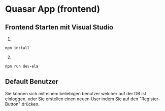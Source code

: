 # Quasar App (frontend)



## Frontend Starten mit Visual Studio
1.
```bash
npm install
```
2.
```bash
npm run dev-ela
```

## Default Benutzer
Sie können sich mit einem beliebigen benutzer welcher auf der DB ist einloggen, oder Sie erstellen einen neuen User indem Sie auf den "Register-Button" drücken.

